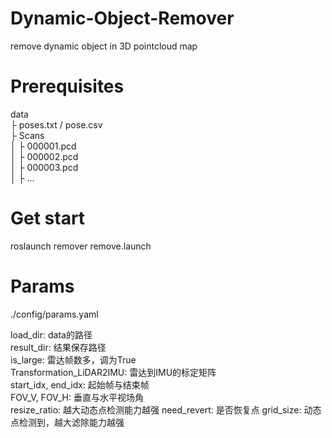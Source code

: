 # Dynamic-Object-Remover
remove dynamic object in 3D pointcloud map

# Prerequisites
data  
├ poses.txt / pose.csv  
├ Scans  
│  ├ 000001.pcd  
│  ├ 000002.pcd  
│  ├ 000003.pcd  
│  ├ ...  

# Get start
roslaunch remover remove.launch  


# Params
./config/params.yaml  

load_dir: data的路径  
result_dir: 结果保存路径  
is_large: 雷达帧数多，调为True  
Transformation_LiDAR2IMU: 雷达到IMU的标定矩阵  
start_idx, end_idx: 起始帧与结束帧  
FOV_V, FOV_H: 垂直与水平视场角  
resize_ratio: 越大动态点检测能力越强
need_revert: 是否恢复点
grid_size: 动态点检测到，越大滤除能力越强  
